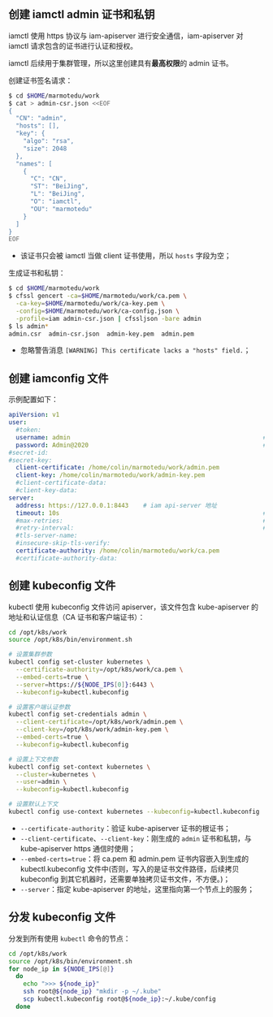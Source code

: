 ## 创建 iamctl admin 证书和私钥

iamctl 使用 https 协议与 iam-apiserver 进行安全通信，iam-apiserver 对 iamctl 请求包含的证书进行认证和授权。

iamctl 后续用于集群管理，所以这里创建具有**最高权限**的 admin 证书。

创建证书签名请求：

``` bash
$ cd $HOME/marmotedu/work
$ cat > admin-csr.json <<EOF
{
  "CN": "admin",
  "hosts": [],
  "key": {
    "algo": "rsa",
    "size": 2048
  },
  "names": [
    {
      "C": "CN",
      "ST": "BeiJing",
      "L": "BeiJing",
      "O": "iamctl",
      "OU": "marmotedu"
    }
  ]
}
EOF
```
+ 该证书只会被 iamctl 当做 client 证书使用，所以 `hosts` 字段为空；

生成证书和私钥：

``` bash
$ cd $HOME/marmotedu/work
$ cfssl gencert -ca=$HOME/marmotedu/work/ca.pem \
  -ca-key=$HOME/marmotedu/work/ca-key.pem \
  -config=$HOME/marmotedu/work/ca-config.json \
  -profile=iam admin-csr.json | cfssljson -bare admin
$ ls admin*
admin.csr  admin-csr.json  admin-key.pem  admin.pem
```
+ 忽略警告消息 `[WARNING] This certificate lacks a "hosts" field.`；

## 创建 iamconfig 文件


示例配置如下：

```yaml
apiVersion: v1
user:
  #token:
  username: admin                                                     # 用户名
  password: Admin@2020                                                # 密码
#secret-id: 
#secret-key: 
  client-certificate: /home/colin/marmotedu/work/admin.pem
  client-key: /home/colin/marmotedu/work/admin-key.pem
  #client-certificate-data:
  #client-key-data:
server:
  address: https://127.0.0.1:8443    # iam api-server 地址
  timeout: 10s                                                        # 请求 api-server 超时时间
  #max-retries:                                                       # 最大重试次数
  #retry-interval:                                                    # 重试间隔
  #tls-server-name:
  #insecure-skip-tls-verify:
  certificate-authority: /home/colin/marmotedu/work/ca.pem
  #certificate-authority-data:
```

## 创建 kubeconfig 文件

kubectl 使用 kubeconfig 文件访问 apiserver，该文件包含 kube-apiserver 的地址和认证信息（CA 证书和客户端证书）：

``` bash
cd /opt/k8s/work
source /opt/k8s/bin/environment.sh

# 设置集群参数
kubectl config set-cluster kubernetes \
  --certificate-authority=/opt/k8s/work/ca.pem \
  --embed-certs=true \
  --server=https://${NODE_IPS[0]}:6443 \
  --kubeconfig=kubectl.kubeconfig

# 设置客户端认证参数
kubectl config set-credentials admin \
  --client-certificate=/opt/k8s/work/admin.pem \
  --client-key=/opt/k8s/work/admin-key.pem \
  --embed-certs=true \
  --kubeconfig=kubectl.kubeconfig

# 设置上下文参数
kubectl config set-context kubernetes \
  --cluster=kubernetes \
  --user=admin \
  --kubeconfig=kubectl.kubeconfig

# 设置默认上下文
kubectl config use-context kubernetes --kubeconfig=kubectl.kubeconfig
```
+ `--certificate-authority`：验证 kube-apiserver 证书的根证书；
+ `--client-certificate`、`--client-key`：刚生成的 `admin` 证书和私钥，与 kube-apiserver https 通信时使用；
+ `--embed-certs=true`：将 ca.pem 和 admin.pem 证书内容嵌入到生成的 kubectl.kubeconfig 文件中(否则，写入的是证书文件路径，后续拷贝 kubeconfig 到其它机器时，还需要单独拷贝证书文件，不方便。)；
+ `--server`：指定 kube-apiserver 的地址，这里指向第一个节点上的服务；

## 分发 kubeconfig 文件

分发到所有使用 `kubectl` 命令的节点：

``` bash
cd /opt/k8s/work
source /opt/k8s/bin/environment.sh
for node_ip in ${NODE_IPS[@]}
  do
    echo ">>> ${node_ip}"
    ssh root@${node_ip} "mkdir -p ~/.kube"
    scp kubectl.kubeconfig root@${node_ip}:~/.kube/config
  done
```
